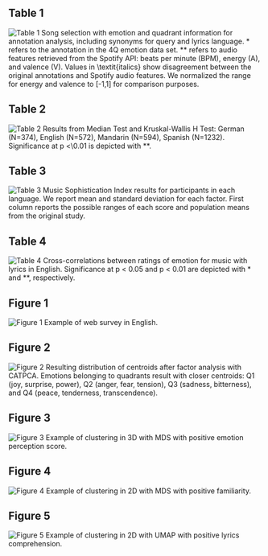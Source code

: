## Table 1
![Table 1][table1]
Song selection with emotion and quadrant information for annotation analysis, including synonyms for query and lyrics language. * refers to the annotation in the 4Q emotion data set. ** refers to audio features retrieved from the Spotify API: beats per minute (BPM), energy (A), and valence (V). Values in \textit{italics} show disagreement between the original annotations and Spotify audio features. We normalized the range for energy and valence to [-1,1] for comparison purposes.

## Table 2
![Table 2][table2]
Results from Median Test and Kruskal-Wallis H Test: German (N=374), English (N=572), Mandarin (N=594), Spanish (N=1232). Significance at p &lt;\0\.01 is depicted with **.

## Table 3
![Table 3][table3]
Music Sophistication Index results for participants in each language. We report mean and standard deviation for each factor. First column reports the possible ranges of each score and population means from the original study.

## Table 4
![Table 4][table4]
Cross-correlations between ratings of emotion for music with lyrics in English. Significance at p &lt; 0\.05 and p  &lt; 0\.01 are depicted with * and **, respectively.

## Figure 1
![Figure 1][fig1]
Example of web survey in English.

## Figure 2
![Figure 2][fig2]
Resulting distribution of centroids after factor analysis with CATPCA. Emotions belonging to quadrants result with closer centroids: Q1 (joy, surprise, power), Q2 (anger, fear, tension), Q3 (sadness, bitterness), and Q4 (peace, tenderness, transcendence).

## Figure 3
![Figure 3][fig3]
Example of clustering in 3D with MDS with positive emotion perception score.

## Figure 4
![Figure 4][fig4]
Example of clustering in 2D with MDS with positive familiarity.

## Figure 5
![Figure 5][fig5]
Example of clustering in 2D with UMAP with positive lyrics comprehension.

[table1]: https://github.com/juansgomez87/agreement-emotion/blob/master/suppl_material/img/table1.png "Table 1"
[table2]: https://github.com/juansgomez87/agreement-emotion/blob/master/suppl_material/img/table2.png "Table 2"
[table3]: https://github.com/juansgomez87/agreement-emotion/blob/master/suppl_material/img/table3.png "Table 3"
[table4]: https://github.com/juansgomez87/agreement-emotion/blob/master/suppl_material/img/table4.png "Table 4"
[fig1]: https://github.com/juansgomez87/agreement-emotion/blob/master/suppl_material/img/fig1.png "Figure 1"
[fig2]: https://github.com/juansgomez87/agreement-emotion/blob/master/suppl_material/img/fig2.png "Figure 2"
[fig3]: https://github.com/juansgomez87/agreement-emotion/blob/master/suppl_material/img/fig3.png "Figure 3"
[fig4]: https://github.com/juansgomez87/agreement-emotion/blob/master/suppl_material/img/fig4.png "Figure 4"
[fig5]: https://github.com/juansgomez87/agreement-emotion/blob/master/suppl_material/img/fig5.png "Figure 5"

